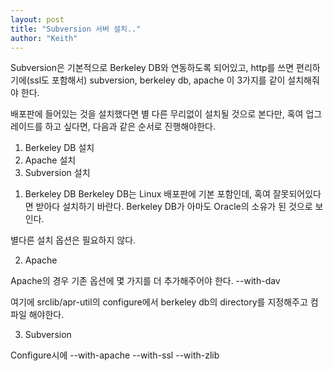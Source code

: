 ```yaml
---
layout: post
title: "Subversion 서버 설치.."
author: "Keith"
---
```


Subversion은 기본적으로 Berkeley DB와 연동하도록 되어있고, http를 쓰면 편리하기에(ssl도 포함해서) subversion, berkeley db, apache 이 3가지를 같이 설치해줘야 한다. 

배포판에 들어있는 것을 설치했다면 별 다른 무리없이 설치될 것으로 본다만, 혹여 업그레이드를 하고 싶다면, 다음과 같은 순서로 진행해야한다.

1) Berkeley DB 설치
2) Apache 설치
3) Subversion 설치

1. Berkeley DB
Berkeley DB는 Linux 배포판에 기본 포함인데, 혹여 잘못되어있다면 받아다 설치하기 바란다. Berkeley DB가 아마도 Oracle의 소유가 된 것으로 보인다.

별다른 설치 옵션은 필요하지 않다.

2. Apache

Apache의 경우 기존 옵션에 몇 가지를 더 추가해주어야 한다. --with-dav

여기에 srclib/apr-util의 configure에서 berkeley db의 directory를 지정해주고 컴파일 해야한다.

3. Subversion

Configure시에 --with-apache --with-ssl --with-zlib





